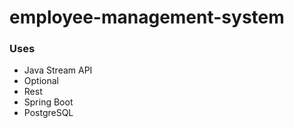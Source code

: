 # employee-management-system

### Uses 
  - Java Stream API
  - Optional
  - Rest
  - Spring Boot
  - PostgreSQL
